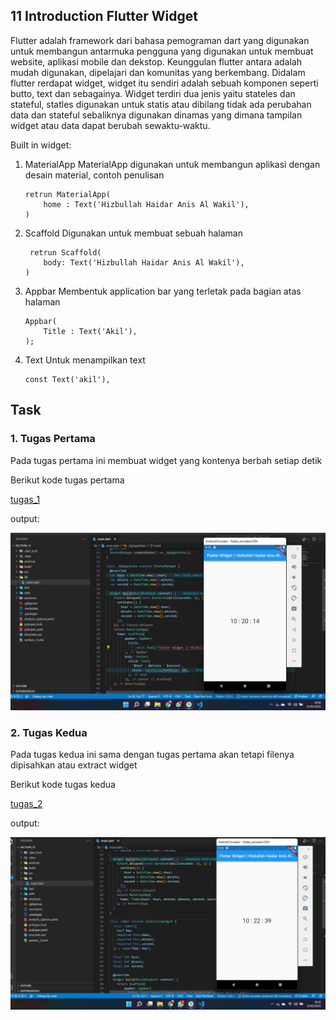 

## 11 Introduction Flutter Widget
   
   Flutter adalah framework dari bahasa pemograman dart yang digunakan untuk membangun antarmuka pengguna yang digunakan untuk membuat website,
   aplikasi mobile dan dekstop. Keunggulan flutter antara adalah mudah digunakan, dipelajari dan komunitas yang berkembang. Didalam flutter rerdapat widget, widget itu sendiri adalah sebuah komponen seperti butto, text dan sebagainya. Widget terdiri dua jenis yaitu stateles dan stateful, statles digunakan untuk statis atau dibilang tidak ada perubahan data dan stateful sebaliknya digunakan dinamas yang dimana tampilan widget atau data dapat berubah sewaktu-waktu.
   

   Built in widget:

   1. MaterialApp
      MaterialApp digunakan untuk membangun aplikasi dengan desain material, contoh penulisan

      ```
      retrun MaterialApp(
          home : Text('Hizbullah Haidar Anis Al Wakil'),
      )
      ```

   2. Scaffold
      Digunakan untuk membuat sebuah halaman

      ```
       retrun Scaffold(
          body: Text('Hizbullah Haidar Anis Al Wakil'),
      )
      ```
   3. Appbar
      Membentuk application bar yang terletak pada bagian atas halaman

        ```
        Appbar(
            Title : Text('Akil'),
        );
        ```
   4. Text
      Untuk menampilkan text

        ```
        const Text('akil'),
        ```
  
## Task

### 1. Tugas Pertama
Pada tugas pertama ini membuat widget yang kontenya berbah setiap detik

Berikut kode tugas pertama

[tugas_1](./praktikum/tugas_1/lib/main.dart)

output:

![tugas_1](./screenshots/tugas_1.jpeg)

### 2. Tugas Kedua
Pada tugas kedua ini sama dengan tugas pertama akan tetapi filenya dipisahkan atau extract widget

Berikut kode tugas kedua

[tugas_2](./praktikum/tugas_2/lib/main.dart)

output:

![tugas_2](./screenshots/tugas_2.jpeg)

